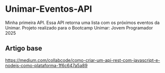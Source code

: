 # Unimar-Eventos-API
Minha primeira API. Essa API retorna uma lista com os próximos eventos da Unimar. Projeto realizado para o Bootcamp Unimar: Jovem Programador 2025

## Artigo base
https://medium.com/collabcode/como-criar-um-api-rest-com-javascript-e-nodejs-como-plataforma-1f6c647a5a89